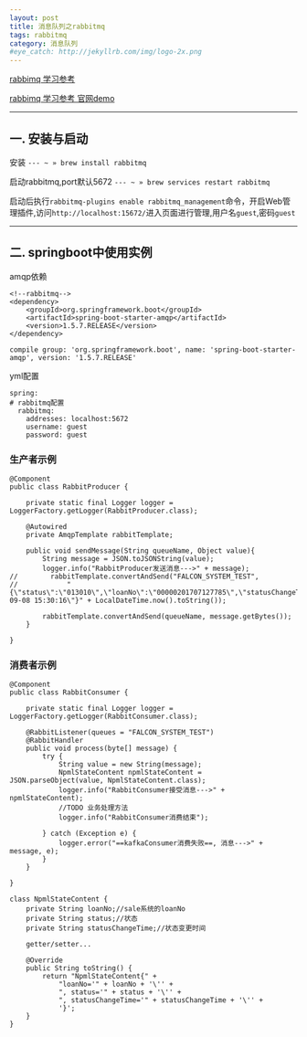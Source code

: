 ```yaml
---
layout: post
title: 消息队列之rabbitmq
tags: rabbitmq
category: 消息队列
#eye_catch: http://jekyllrb.com/img/logo-2x.png
---
```



[rabbimq 学习参考](http://blog.didispace.com/spring-boot-rabbitmq/)

[rabbimq 学习参考 官网demo](https://www.rabbitmq.com/tutorials/tutorial-one-java.html)

---
## 一. 安装与启动

安装
`--- ~ » brew install rabbitmq`

启动rabbitmq,port默认5672
`--- ~ » brew services restart rabbitmq`


启动后执行`rabbitmq-plugins enable rabbitmq_management`命令，开启Web管理插件,访问`http://localhost:15672/`进入页面进行管理,用户名`guest`,密码`guest`

<!--more-->
<!--more-->

---

## 二. springboot中使用实例
amqp依赖

```
<!--rabbitmq-->
<dependency>
	<groupId>org.springframework.boot</groupId>
	<artifactId>spring-boot-starter-amqp</artifactId>
	<version>1.5.7.RELEASE</version>
</dependency>
```

`compile group: 'org.springframework.boot', name: 'spring-boot-starter-amqp', version: '1.5.7.RELEASE'`


yml配置

```
spring:
# rabbitmq配置
  rabbitmq:
    addresses: localhost:5672
    username: guest
    password: guest
```


### 生产者示例
```
@Component
public class RabbitProducer {

    private static final Logger logger = LoggerFactory.getLogger(RabbitProducer.class);

    @Autowired
    private AmqpTemplate rabbitTemplate;

    public void sendMessage(String queueName, Object value){
        String message = JSON.toJSONString(value);
        logger.info("RabbitProducer发送消息--->" + message);
//        rabbitTemplate.convertAndSend("FALCON_SYSTEM_TEST",
//            "{\"status\":\"013010\",\"loanNo\":\"00000201707127785\",\"statusChangeTime\":\"2017-09-08 15:30:16\"}" + LocalDateTime.now().toString());

        rabbitTemplate.convertAndSend(queueName, message.getBytes());
    }

}
```


### 消费者示例
```
@Component
public class RabbitConsumer {

    private static final Logger logger = LoggerFactory.getLogger(RabbitConsumer.class);

    @RabbitListener(queues = "FALCON_SYSTEM_TEST")
    @RabbitHandler
    public void process(byte[] message) {
        try {
            String value = new String(message);
            NpmlStateContent npmlStateContent = JSON.parseObject(value, NpmlStateContent.class);
            logger.info("RabbitConsumer接受消息--->" + npmlStateContent);
            //TODO 业务处理方法
            logger.info("RabbitConsumer消费结束");

        } catch (Exception e) {
            logger.error("==kafkaConsumer消费失败==, 消息--->" + message, e);
        }
    }

}

class NpmlStateContent {
    private String loanNo;//sale系统的loanNo
    private String status;//状态
    private String statusChangeTime;//状态变更时间

    getter/setter...

    @Override
    public String toString() {
        return "NpmlStateContent{" +
            "loanNo='" + loanNo + '\'' +
            ", status='" + status + '\'' +
            ", statusChangeTime='" + statusChangeTime + '\'' +
            '}';
    }
}
```
